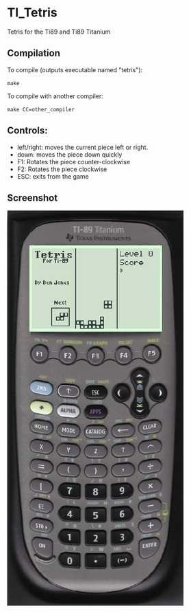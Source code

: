 # TI_Tetris
Tetris for the Ti89 and Ti89 Titanium

## Compilation
To compile (outputs executable named "tetris"):
```
make
```
To compile with another compiler:
```
make CC=other_compiler
```
## Controls:
* left/right: moves the current piece left or right.
* down: moves the piece down quickly
* F1: Rotates the piece counter-clockwise
* F2: Rotates the piece clockwise
* ESC: exits from the game

## Screenshot
![screenshot](https://raw.githubusercontent.com/been-jamming/TI_Tetris/master/screenshots/screenshot001.png)
